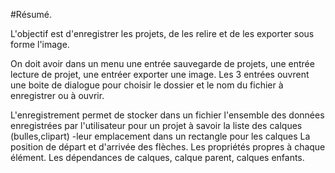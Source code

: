 #Résumé.

L'objectif est d'enregistrer les projets, de les relire et de les exporter sous forme l'image.

On doit avoir dans un menu une entrée sauvegarde de projets, une entrée lecture de projet, une entréer exporter une image.
Les 3 entrées ouvrent une boite de dialogue pour choisir le dossier et le nom du fichier à enregistrer ou à ouvrir.

L'enregistrement permet de stocker dans un fichier l'ensemble des données enregistrées par l'utilisateur pour un projet à savoir
la liste des calques (bulles,clipart)
-leur emplacement dans un rectangle pour les calques
La position de départ et d'arrivée des flèches.
Les propriétés propres à chaque élément.
Les dépendances de calques, calque parent, calques enfants.
